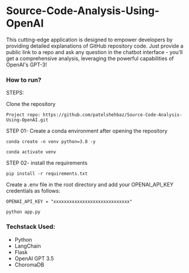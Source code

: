 # Source-Code-Analysis-Using-OpenAI

This cutting-edge application is designed to empower developers by providing detailed explanations of GitHub repository code. Just provide a public link to a repo and ask any question in the chatbot interface - you'll get a comprehensive analysis, leveraging the powerful capabilities of OpenAI's GPT-3!

### How to run?

STEPS:

Clone the repository

```
Project repo: https://github.com/patelshehbaz/Source-Code-Analysis-Using-OpenAI.git
```

STEP 01- Create a conda environment after opening the repository

```
conda create -n venv python=3.8 -y
```

```
conda activate venv
```

STEP 02- install the requirements

```
pip install -r requirements.txt
```

Create a .env file in the root directory and add your OPENAI_API_KEY credentials as follows:

```
OPENAI_API_KEY = "xxxxxxxxxxxxxxxxxxxxxxxxxxxxx"
```

```
python app.py
```

### Techstack Used:

- Python
- LangChain
- Flask
- OpenAI GPT 3.5
- ChoromaDB
